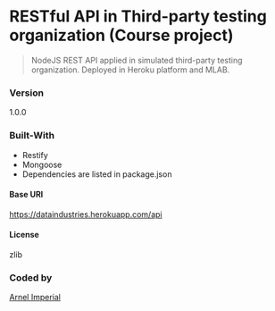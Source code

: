 # RESTful API in Third-party testing organization (Course project)

> NodeJS REST API applied in simulated third-party testing organization. Deployed in Heroku platform and MLAB.

### Version

1.0.0

### Built-With

- Restify
- Mongoose
- Dependencies are listed in package.json


#### Base URI

https://dataindustries.herokuapp.com/api


#### License

zlib

### Coded by

[Arnel Imperial](https://arnelimperial.bitbucket.io/)



